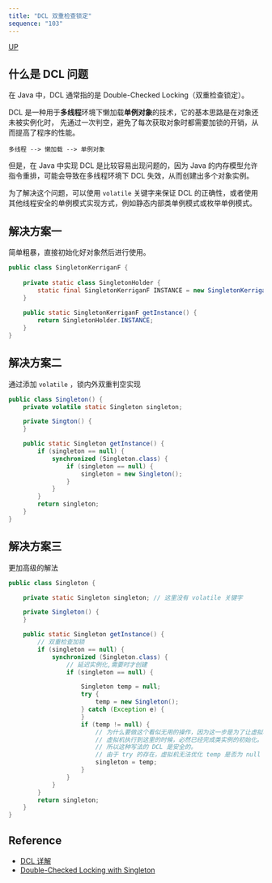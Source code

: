 ```yaml
---
title: "DCL 双重检查锁定"
sequence: "103"
---
```


[UP](/java-concurrency.html)


## 什么是 DCL 问题

在 Java 中，DCL 通常指的是 Double-Checked Locking（双重检查锁定）。

DCL 是一种用于**多线程**环境下懒加载**单例对象**的技术，它的基本思路是在对象还未被实例化时，
先通过一次判空，避免了每次获取对象时都需要加锁的开销，从而提高了程序的性能。

```text
多线程 --> 懒加载 --> 单例对象
```

但是，在 Java 中实现 DCL 是比较容易出现问题的，因为 Java 的内存模型允许指令重排，可能会导致在多线程环境下 DCL 失效，从而创建出多个对象实例。

为了解决这个问题，可以使用 `volatile` 关键字来保证 DCL 的正确性，或者使用其他线程安全的单例模式实现方式，例如静态内部类单例模式或枚举单例模式。

## 解决方案一

简单粗暴，直接初始化好对象然后进行使用。

```java
public class SingletonKerriganF {     
      
    private static class SingletonHolder {     
        static final SingletonKerriganF INSTANCE = new SingletonKerriganF();     
    }     
      
    public static SingletonKerriganF getInstance() {     
        return SingletonHolder.INSTANCE;     
    }     
}    
```

## 解决方案二

通过添加 `volatile` ，锁内外双重判空实现

```java
public class Singleton() {
    private volatile static Singleton singleton;

    private Sington() {
    }

    public static Singleton getInstance() {
        if (singleton == null) {
            synchronized (Singleton.class) {
                if (singleton == null) {
                    singleton = new Singleton();
                }
            }
        }
        return singleton;
    }
}  
```

## 解决方案三

更加高级的解法

```java
public class Singleton {

    private static Singleton singleton; // 这里没有 volatile 关键字    

    private Singleton() {
    }

    public static Singleton getInstance() {
        // 双重检查加锁    
        if (singleton == null) {
            synchronized (Singleton.class) {
                // 延迟实例化,需要时才创建    
                if (singleton == null) {

                    Singleton temp = null;
                    try {
                        temp = new Singleton();
                    } catch (Exception e) {
                    }
                    if (temp != null) {
                        // 为什么要做这个看似无用的操作，因为这一步是为了让虚拟机执行到这一步的时会才对 singleton 赋值，
                        // 虚拟机执行到这里的时候，必然已经完成类实例的初始化。
                        // 所以这种写法的 DCL 是安全的。
                        // 由于 try 的存在，虚拟机无法优化 temp 是否为 null  
                        singleton = temp;
                    }
                }
            }
        }
        return singleton;
    }
}
```

## Reference

- [DCL 详解](https://blog.csdn.net/qq_43230007/article/details/131162795)
- [Double-Checked Locking with Singleton](https://www.baeldung.com/java-singleton-double-checked-locking)
